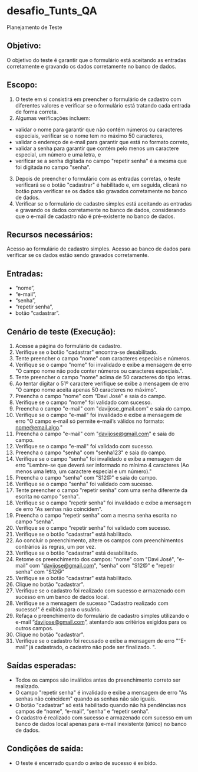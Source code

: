 # desafio_Tunts_QA
Planejamento de Teste

## Objetivo: 
O objetivo do teste é garantir que o formulário está aceitando as entradas corretamente e gravando os dados corretamente no banco de dados.

## Escopo:
1. O teste em si consistirá em preencher o formulário de cadastro com diferentes valores e verificar se o formulário está tratando cada entrada de forma correta. 
2. Algumas verificações incluem:
*  validar o nome para garantir que não contém números ou caracteres especiais, verificar se o nome tem no máximo 50 caracteres, 
*  validar o endereço de e-mail para garantir que está no formato correto, 
*  validar a senha para garantir que contém pelo menos um caractere especial, um número e uma letra, e 
*  verificar se a senha digitada no campo "repetir senha" é a mesma que foi digitada no campo "senha". 
3. Depois de preencher o formulário com as entradas corretas, o teste verificará se o botão "cadastrar" é habilitado e, em seguida, clicará no botão para verificar se os dados são gravados corretamente no banco de dados.
4. Verificar se o formulário de cadastro simples está aceitando as entradas e gravando os dados corretamente no banco de dados, considerando que o e-mail de cadastro não é pré-existente no banco de dados.

## Recursos necessários:
Acesso ao formulário de cadastro simples.
Acesso ao banco de dados para verificar se os dados estão sendo gravados corretamente.

## Entradas: 
* “nome”, 
* “e-mail”, 
* “senha”,
* “repetir senha”,
* botão “cadastrar”.

## Cenário de teste (Execução):
1. Acesse a página do formulário de cadastro.
2. Verifique se o botão "cadastrar" encontra-se desabilitado.
3. Tente preencher o campo "nome" com caracteres especiais e números.
4. Verifique se o campo "nome" foi invalidado e exibe a mensagem de erro "O campo nome não pode conter números ou caracteres especiais.".
5. Tente preencher o campo "nome" acima de 50 caracteres do tipo letras.
6. Ao tentar digitar o 51º caractere verifique se exibe a mensagem de erro "O campo nome aceita apenas 50 caracteres no máximo".
7. Preencha o campo "nome" com "Davi José" e saia do campo.
8. Verifique se o campo "nome" foi validado com sucesso.
9. Preencha o campo "e-mail" com "davijose_gmail.com" e saia do campo.
10. Verifique se o campo "e-mail" foi invalidado e exibe a mensagem de erro "O campo e-mail só permite e-mail’s válidos no formato: nome@email.algo."
11. Preencha o campo "e-mail" com "davijose@gmail.com" e saia do campo.
12. Verifique se o campo "e-mail" foi validado com sucesso.
13. Preencha o campo "senha" com "senha123" e saia do campo.
14. Verifique se o campo "senha" foi invalidado e exibe a mensagem de erro "Lembre-se que deverá ser informado no mínimo 4 caracteres (Ao menos uma letra, um caractere especial e um número)."
15. Preencha o campo "senha" com "S12@" e saia do campo.
16. Verifique se o campo "senha" foi validado com sucesso.
17. Tente preencher o campo "repetir senha" com uma senha diferente da escrita no campo "senha".
18. Verifique se o campo "repetir senha" foi invalidado e exibe a mensagem de erro "As senhas não coincidem".
19. Preencha o campo "repetir senha" com a mesma senha escrita no campo "senha".
20. Verifique se o campo "repetir senha" foi validado com sucesso.
21. Verifique se o botão "cadastrar" está habilitado.
22. Ao concluir o preenchimento, altere os campos com preenchimentos contrários às regras, um por vez.
23. Verifique se o botão "cadastrar" está desabilitado. 
24. Retome os preenchimento dos campos: "nome" com "Davi José", "e-mail" com "davijose@gmail.com", "senha" com "S12@" e "repetir senha" com "S12@"
25. Verifique se o botão "cadastrar" está habilitado.
26. Clique no botão "cadastrar".
27. Verifique se o cadastro foi realizado com sucesso e armazenado com sucesso em um banco de dados local.
28. Verifique se a mensagem de sucesso "Cadastro realizado com sucesso!" é exibida para o usuário.
29. Refaça o preenchimento do formulário de cadastro simples utilizando o e-mail “davijose@gmail.com”, atentando aos critérios exigidos para os outros campos.
30. Clique no botão "cadastrar".
31. Verifique se o cadastro foi recusado e exibe a mensagem de erro "“E-mail” já cadastrado, o cadastro não pode ser finalizado. ".

## Saídas esperadas:
* Todos os campos são inválidos antes do preenchimento correto ser realizado.
* O campo "repetir senha" é invalidado e exibe a mensagem de erro "As senhas não coincidem" quando as senhas não são iguais.
* O botão "cadastrar" só está habilitado quando não há pendências nos campos de “nome”, “e-mail”, “senha” e “repetir senha”.
* O cadastro é realizado com sucesso e armazenado com sucesso em um banco de dados local apenas para e-mail inexistente (único) no banco de dados.

## Condições de saída: 
* O teste é encerrado quando o aviso de sucesso é exibido.
